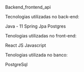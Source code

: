 Backend_frontend_api

Tecnologias utilizadas no back-end:

Java - 11
Spring
Jpa
Postgres

Tenologias utilizadas no front-end:

React JS
Javascript

Tenologias utilizada no banco:

PostgreSql